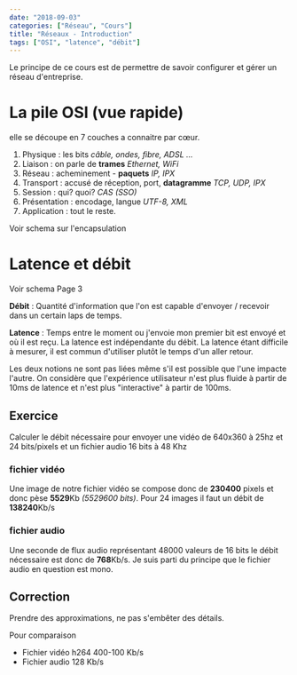 ```yaml
---
date: "2018-09-03"
categories: ["Réseau", "Cours"]
title: "Réseaux - Introduction"
tags: ["OSI", "latence", "débit"]
---
```


Le principe de ce cours est de permettre de savoir configurer et gérer un réseau
d'entreprise.

# La pile OSI (vue rapide)

elle se découpe en 7 couches a connaitre par cœur.

 1. Physique : les bits *câble, ondes, fibre, ADSL ...*
 2. Liaison : on parle de **trames** *Ethernet, WiFi*
 3. Réseau : acheminement - **paquets** *IP, IPX*
 4. Transport : accusé de réception, port, **datagramme** *TCP, UDP, IPX*
 5. Session : qui? quoi? *CAS (SSO)*
 6. Présentation : encodage, langue *UTF-8, XML*
 7. Application : tout le reste.

Voir schema sur l'encapsulation

# Latence et débit

Voir schema Page 3

**Débit** : Quantité d'information que l'on est capable d'envoyer / recevoir
dans un certain laps de temps.

**Latence** : Temps entre le moment ou j'envoie mon premier bit est envoyé et où
il est reçu. La latence est indépendante du débit. La latence étant difficile à
mesurer, il est commun d'utiliser plutôt le temps d'un aller retour.

Les deux notions ne sont pas liées même s'il est possible que l'une impacte
l'autre. On considère que l'expérience utilisateur n'est plus fluide à partir de
10ms de latence et n'est plus "interactive" à partir de 100ms.

## Exercice

Calculer le débit nécessaire pour envoyer une vidéo de 640x360 à 25hz et 24
bits/pixels et un fichier audio 16 bits à 48 Khz

### fichier vidéo

Une image  de notre fichier vidéo se compose donc de **230400** pixels et donc
pèse **5529**Kb *(5529600 bits)*. Pour 24 images il faut un débit de
**138240**Kb/s

### fichier audio

Une seconde de flux audio représentant 48000 valeurs de 16 bits le débit
nécessaire est donc de **768**Kb/s. Je suis parti du principe que le fichier
audio en question est mono.

## Correction

Prendre des approximations, ne pas s'embêter des détails.

Pour comparaison

 - Fichier vidéo h264 400-100 Kb/s
 - Fichier audio 128 Kb/s
